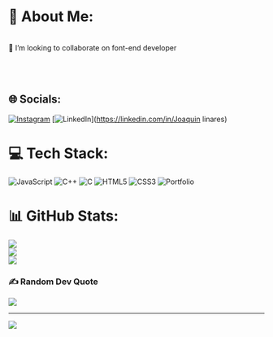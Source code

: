 # 💫 About Me:
<br>👯 I’m looking to collaborate on font-end developer<br><br><br><br>


## 🌐 Socials:
[![Instagram](https://img.shields.io/badge/Instagram-%23E4405F.svg?logo=Instagram&logoColor=white)](https://instagram.com/joaquin_linares_) [![LinkedIn](https://img.shields.io/badge/LinkedIn-%230077B5.svg?logo=linkedin&logoColor=white)](https://linkedin.com/in/Joaquin linares) 

# 💻 Tech Stack:
![JavaScript](https://img.shields.io/badge/javascript-%23323330.svg?style=for-the-badge&logo=javascript&logoColor=%23F7DF1E) ![C++](https://img.shields.io/badge/c++-%2300599C.svg?style=for-the-badge&logo=c%2B%2B&logoColor=white) ![C](https://img.shields.io/badge/c-%2300599C.svg?style=for-the-badge&logo=c&logoColor=white) ![HTML5](https://img.shields.io/badge/html5-%23E34F26.svg?style=for-the-badge&logo=html5&logoColor=white) ![CSS3](https://img.shields.io/badge/css3-%231572B6.svg?style=for-the-badge&logo=css3&logoColor=white) ![Portfolio](https://img.shields.io/badge/Portfolio-%23000000.svg?style=for-the-badge&logo=firefox&logoColor=#FF7139)
# 📊 GitHub Stats:
![](https://github-readme-stats.vercel.app/api?username=JoaquinLinares&theme=radical&hide_border=true&include_all_commits=false&count_private=false)<br/>
![](https://github-readme-streak-stats.herokuapp.com/?user=JoaquinLinares&theme=radical&hide_border=true)<br/>
![](https://github-readme-stats.vercel.app/api/top-langs/?username=JoaquinLinares&theme=radical&hide_border=true&include_all_commits=false&count_private=false&layout=compact)

### ✍️ Random Dev Quote
![](https://quotes-github-readme.vercel.app/api?type=horizontal&theme=radical)

---
[![](https://visitcount.itsvg.in/api?id=JoaquinLinares&icon=0&color=1)](https://visitcount.itsvg.in)

<!-- Proudly created with GPRM ( https://gprm.itsvg.in ) -->
